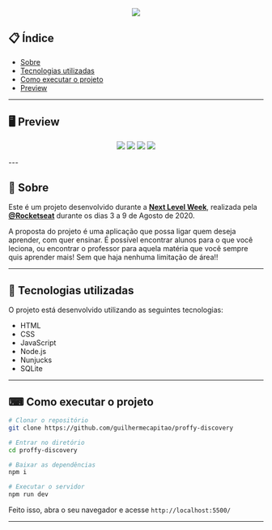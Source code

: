 <p align="center">
  <img src="https://storage.googleapis.com/golden-wind/bootcamp-launchbase/logo.png" >
</p>

<div align="center">

</div>

## 📋 Índice

- [Sobre](#-Sobre)
- [Tecnologias utilizadas](#-Tecnologias-utilizadas)
- [Como executar o projeto](#-Como-executar-o-projeto)
- [Preview](#-Preview)

---

## 🖥 Preview 

<p align="center">
  <img src="https://ik.imagekit.io/uafxvegvbr1/gym1_hlbV2g7jF.jpg" >
  <img src="https://ik.imagekit.io/uafxvegvbr1/Screenshot_3_0S2qJaoB_.jpg">
  <img src="https://ik.imagekit.io/uafxvegvbr1/Screenshot_1_1ThRm1Q9Y.jpg">
  <img src="https://ik.imagekit.io/uafxvegvbr1/Screenshot_4_-802lS1baq.jpg">
</p>
---

## 📖 Sobre 

Este é um projeto desenvolvido durante a **[Next Level Week](https://nextlevelweek.com/)**, realizada pela **[@Rocketseat](https://github.com/Rocketseat)** durante os dias 3 a 9 de Agosto de 2020.

A proposta do projeto é uma aplicação que possa ligar quem deseja aprender, com quer ensinar. É possível encontrar alunos para o que você leciona, ou encontrar o professor para aquela matéria que você sempre quis aprender mais! Sem que haja nenhuma limitação de área!! 

--- 

## 🚀 Tecnologias utilizadas

O projeto está desenvolvido utilizando as seguintes tecnologias:

- HTML
- CSS
- JavaScript
- Node.js 
- Nunjucks 
- SQLite 

--- 

## ⌨ Como executar o projeto

```bash
# Clonar o repositório
git clone https://github.com/guilhermecapitao/proffy-discovery

# Entrar no diretório
cd proffy-discovery

# Baixar as dependências
npm i

# Executar o servidor
npm run dev
```

Feito isso, abra o seu navegador e acesse `http://localhost:5500/`

---
